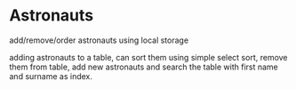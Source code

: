 # Astronauts
add/remove/order astronauts using local storage

adding astronauts to a table, can sort them using simple select sort, remove them from table, add new astronauts and search the table with first name and surname as index.
